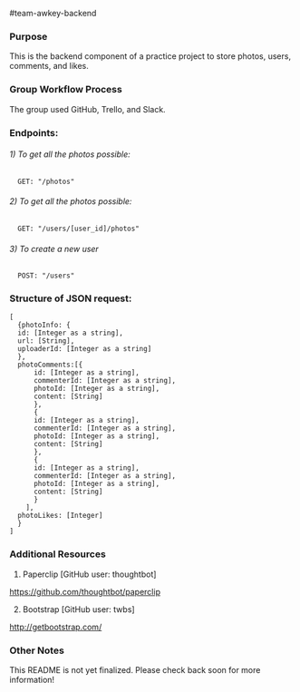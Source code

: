 #team-awkey-backend

### Purpose
This is the backend component of a practice project to store photos, users, comments, and likes.

### Group Workflow Process
The group used GitHub, Trello, and Slack.

### Endpoints:

###### 1) To get all the photos possible:
```
  GET: "/photos"
```

###### 2) To get all the photos possible:
```
  GET: "/users/[user_id]/photos"
```

###### 3) To create a new user
```
  POST: "/users"
```

### Structure of JSON request:
```
[
  {photoInfo: {
  id: [Integer as a string],
  url: [String],
  uploaderId: [Integer as a string]
  },
  photoComments:[{
      id: [Integer as a string],
      commenterId: [Integer as a string],
      photoId: [Integer as a string],
      content: [String]
      },
      {
      id: [Integer as a string],
      commenterId: [Integer as a string],
      photoId: [Integer as a string],
      content: [String]
      },
      {
      id: [Integer as a string],
      commenterId: [Integer as a string],
      photoId: [Integer as a string],
      content: [String]
      }
    ],
  photoLikes: [Integer]
  }
]
```

### Additional Resources
1) Paperclip [GitHub user: thoughtbot]

https://github.com/thoughtbot/paperclip

2) Bootstrap [GitHub user: twbs]

http://getbootstrap.com/

### Other Notes
This README is not yet finalized. Please check back soon for more information!
